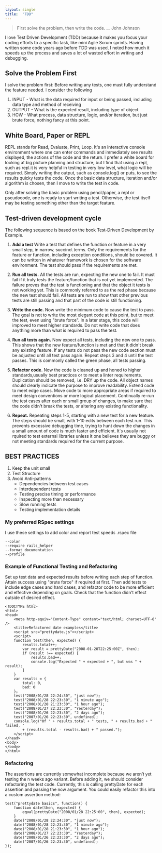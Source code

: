 ```yaml
---
layout: single
title:  "TDD"
---
```


>First solve the problem, then write the code. 
>                            __ John Johnson

 I love Test Driven Development (TDD) because it makes you focus your coding efforts to a specific task, like mini Agile Scrum sprints. Having written some code years ago before TDD was used, I noted how much it speeds up the process and saves a lot of wasted effort in writing and debugging.

## Solve the Problem First ##
I solve the problem first:
Before writing any tests, one must fully understand the feature needed. I consider the following 
1. INPUT - What is the data required for input or being passed, including data type and method of receiving 
2. OUTPUT - What is the expected result, including type of object
3. HOW - What process, data structure, logic, and/or iteration, but just brute force, nothing fancy at this point.

## White Board, Paper or REPL ##
REPL stands for Read, Evaluate, Print, Loop. It's an interactive console environment where one can enter commands and immediately see results displayed, the actions of the code and the return. I prefer a white board for looking at big picture planning and structure, but I find that using a repl, such as repl.it is very helpful in testing in very low level, what logic will be required. Simply writing the output, such as console.log() or puts, to see the results quicky tests the code. Once the basic data structure, iteration and/or algorithm is chosen, then I move to write the test in code.

Only after solving the basic problem using pencil/paper, a repl or pseudocode, one is ready to start writing a test. Otherwise, the test itself may be testing something other than the target feature.

## Test-driven development cycle ##
The following sequence is based on the book Test-Driven Development by Example.

1. **Add a test**
Write a test that defines the function or feature in a very small step, in narrow, succinct terms. Only the requirements for the feature or function, including exception conditions, should be covered. It can be written in whatever framework is chosen for the software environment. The test should pass if the requirements are met.

2. **Run all tests.**
All the tests are run, expecting the new one to fail. It must fail if it truly tests the feature/function that is not yet implemented. The failure proves that the test is functioning and that the object it tests is not working yet. This is commonly referred to as the red phase because the new test should fail. All tests are run to show that other previous tests are still passing and that part of the code is still functioning.

3. **Write the code.**
Now write the minimum code to cause the test to pass. The goal is not to write the most elegant code at this point, but to meet the test, even using "brute force". In a later stage, this code will improved to meet higher standards. Do not write code that does anything more than what is required to pass the test. 

4. **Run all tests again.**
Now expect all tests, including the new one to pass. This shows that the new feature/function is met and that it didn't break any existing feature. If any tests do not pass the new code section must be adjusted until all test pass again. Repeat steps 3 and 4 until the test passes. This is commonly called the green phase, all tests passing.

5. **Refactor code.**
Now the code is cleaned up and honed to higher standards,usually best practices or to meet a linter requirements. Duplication should be removed, i.e. DRY up the code. All object names should clearly indicate the purpose to improve readability. Extend code to meet edge cases. Move code to more appropriate areas if required to meet design conventions or more logical placement. Continually re-run the test cases after each or small group of changes, to make sure that the code didn't break the tests, or altering any existing functionality.

6. **Repeat.**
Repeating steps 1-5, starting with a new test for a new feature. The steps should be small, with 1-10 edits between each test run. This prevents excessive debugging time, trying to hunt down the changes in a small amount of code is much faster and efficient. It's usually not rquired to test external libraries unless it one believes they are buggy or not meeting standards required for the current purpose. 

## BEST PRACTICES ##
1.	Keep the unit small
2.	Test Structure
3.	Avoid Anti-patterns
    -  	Dependencies between test cases
    - 	Interdependent tests
    -	Testing precise timing or performance
    -	Inspecting more than necessary
    -   Slow running tests
    -	Testing implementation details

### My preferred RSpec settings ###
I use these settings to add color and report test speeds
.rspec file
```
--color
--require rails_helper
--format documentation 
--profile
```

### Example of Functional Testing and Refactoring ###
Set up test data and expected results before writing each step of function. Attain success using "brute force" if required at first. Then add tests to include edge cases and hard cases, and refactor code to be more efficient and effective depending on goals. Check that the function didn't effect outside of desired effect. 

```
<!DOCTYPE html>
<html>
<head>
    <meta http-equiv="Content-Type" content="text/html; charset=UTF-8" />
    <title>Refactored date examples</title>
    <script src="prettydate.js"></script>
    <script>
    function test(then, expected) {
        results.total++;
        var result = prettyDate("2008-01-28T22:25:00Z", then);
        if (result !== expected) {
            results.bad++;
            console.log("Expected " + expected + ", but was " + result);
        }
    }
    var results = {
        total: 0,
        bad: 0
    };
    test("2008/01/28 22:24:30", "just now");
    test("2008/01/28 22:23:30", "1 minute ago");
    test("2008/01/28 21:23:30", "1 hour ago");
    test("2008/01/27 22:23:30", "Yesterday");
    test("2008/01/26 22:23:30", "2 days ago");
    test("2007/01/26 22:23:30", undefined);
    console.log("Of " + results.total + " tests, " + results.bad + " failed, "
        + (results.total - results.bad) + " passed.");
    </script>
</head>
<body>
</body>
</html>
```

### Refactoring ### 
The assertions are currently somewhat incomplete because we aren’t yet testing the n weeks ago variant. Before adding it, we should consider refactoring the test code. Currently, this is calling prettyDate for each assertion and passing the now argument. You could easily refactor this into a custom assertion method:

```
test("prettydate basics", function() {
    function date(then, expected) {
        equal(prettyDate("2008/01/28 22:25:00", then), expected);
    }
    date("2008/01/28 22:24:30", "just now");
    date("2008/01/28 22:23:30", "1 minute ago");
    date("2008/01/28 21:23:30", "1 hour ago");
    date("2008/01/27 22:23:30", "Yesterday");
    date("2008/01/26 22:23:30", "2 days ago");
    date("2007/01/26 22:23:30", undefined);
});
```


